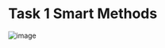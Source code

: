 # Task 1 Smart Methods
![image](https://github.com/httpsNumai/InstallingROS/assets/157239449/a60345bc-4cf6-405b-8709-500da314ce9a)
